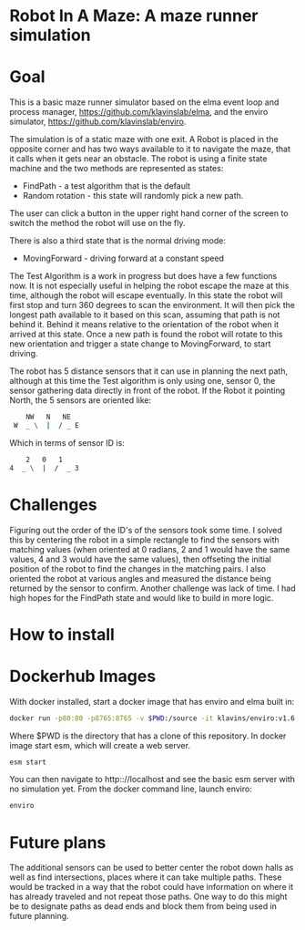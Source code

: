Robot In A Maze: A maze runner simulation
===

Goal
===

This is a basic maze runner simulator based on the elma event loop and process manager, 
https://github.com/klavinslab/elma, and the enviro simulator, https://github.com/klavinslab/enviro.

The simulation is of a static maze with one exit. A Robot is placed in the opposite corner and has two ways available to it to navigate the maze, that it calls when it gets near an obstacle. The robot is using a finite state machine and the two methods are represented as states:

- FindPath - a test algorithm that is the default
- Random rotation - this state will randomly pick a new path.

The user can click a button in the upper right hand corner of the screen to switch the method the robot will use on the fly.

There is also a third state that is the normal driving mode:
- MovingForward - driving forward at a constant speed

The Test Algorithm is a work in progress but does have a few functions now. It is not especially useful in helping the robot escape the maze at this time, although the robot will escape eventually. In this state the robot will first stop and turn 360 degrees to scan the environment. It will then pick the longest path available to it based on this scan, assuming that path is not behind it. Behind it means relative to the orientation of the robot when it arrived at this state. Once a new path is found the robot will rotate to this new orientation and trigger a state change to MovingForward, to start driving.

The robot has 5 distance sensors that it can use in planning the next path, although at this time the Test algorithm is only using one, sensor 0, the sensor gathering data directly in front of the robot. If the Robot it pointing North, the 5 sensors are oriented like:

```bash
    NW   N   NE
 W  _ \  |  / _ E
 ```

 Which in terms of sensor ID is:
 ```bash
     2   0   1
 4  _ \  |  /  _ 3
```

Challenges
==

Figuring out the order of the ID's of the sensors took some time. I solved this by centering the robot in a simple rectangle to find the sensors with matching values (when oriented at 0 radians, 2 and 1 would have the same values, 4 and 3 would have the same values), then offseting the initial position of the robot to find the changes in the matching pairs. I also oriented the robot at various angles and measured the distance being returned by the sensor to confirm.
Another challenge was lack of time. I had high hopes for the FindPath state and would like to build in more logic.

How to install
==

Dockerhub Images
===

With docker installed, start a docker image that has enviro and elma built in:
```bash
docker run -p80:80 -p8765:8765 -v $PWD:/source -it klavins/enviro:v1.6 bash
```
Where $PWD is the directory that has a clone of this repository. In docker image start esm, which will create a web server.

```bash
esm start
```
You can then navigate to http:://localhost and see the basic esm server with no simulation yet.
From the docker command line, launch enviro:
```bash
enviro
```

Future plans
==

The additional sensors can be used to better center the robot down halls as well as find intersections, places where it can take multiple paths. These would be tracked in a way that the robot could have information on where it has already traveled and not repeat those paths. One way to do this might be to designate paths as dead ends and block them from being used in future planning.